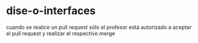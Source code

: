 # dise-o-interfaces
cuando se realice un pull request sólo el profesor está autorizado a aceptar el pull request y realizar el respectivo merge
